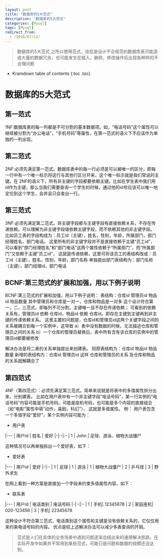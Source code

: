 ```yaml
---
layout: post
title: "数据库的5大范式"
description: "数据库的5大范式"
categories: [Mysql]
tags: [Mysql]
redirect_from:
  - /2016/07/12/
---
```


> 数据库的5大范式
> 之所以使用范式，往往是设计不合规范的数据库表可能造成大量的数据冗余，也可能发生在插入，删除，修改操作后出现各种样的不合理问题

* Kramdown table of contents
{:toc .toc}

# 数据库的5大范式

## 第一范式

1NF:数据库表的每一列都是不可分割的基本数据项。如，“电话号码”这个属性可以继续被分割为“办公电话”，“手机号码”等属性，在第一范式的语义下不应该作为单独的一列出现。

## 第二范式

2NF:必须先满足第一范式。数据库表中的每一行必须是可以被唯一的区分，即每一行中有一个唯一标示将这行与其他行区分开来，这个唯一标示就是我们常说的主键。在
2NF的语义下，所有非主键的字段都要依赖主键。比如在学生表中我们用id作为主键，那么当我们需要查询一个学生的时候，通过他的id号应该可以唯一地定位到这个学生，会并且只会查出一行。

## 第三范式

3NF:必须先满足第二范式。非主键字段都与主键字段有直接依赖关系，不存在传递依赖。可以理解为非主键字段值依赖主键字段，而不依赖其他的非主键字段。
比如员工表的字段构成为：员工id（主键），姓名，性别，年龄，所属部门，部门经理姓名，部门电话。
这里所有的非主键字段并不是直接依赖于主键“员工id”，可以看到“部门经理姓名”和“部门电话”这两个属性依赖于“所属部门”，而“所属部门”又依赖于主键“员工id”，
这就是传递依赖，这里可将该员工的表结构改成：员工id（主键），姓名，性别，年龄，部门名称
单独提出部门表结构为：部门名称（主键），部门经理id，部门电话

## BCNF:第三范式的扩展和加强，用以下例子说明

BCNF:第三范式的扩展和加强，用以下例子说明：
表结构：仓库id 管理员id 物品id 物品数量
其中管理员和仓库是一对一，仓库和物品是一对多
这个设计符合第一，二，三范式，即每列不可分割，主键唯一且不存在传递依赖；
可看到的依赖关系有，管理员id 依赖 仓库id，物品id 依赖 仓库id。即存在主键到主键再到非主键的传递依赖关系。
这里主要的问题是，仓库id和管理员id这两个关键字段之间的关系被耦合到每一个实例中，这导致
a）表中没有数据的时候，无法描述仓库和管理员之间的关系
b）一个仓库的管理员替换后，表中所有含有该仓库的实例中的管理员id都要被修改

解决办法是将二者的关系单独提出来创建表。
则原表结构为：仓库id 物品id 物品数量
新增的表结构为：仓库id  管理员id
这样 仓库和管理员的关系 及仓库和物品的关系就解耦合了
	
## 第四范式

4NF（第四范式）：必须先满足第三范式。简单来说就是将表中的多值属性拆分出来，分别建表。
比如在用户表中有一个非主键字段“电话号码”，某一行实例的“电话号码”内容可能是手机号码，可能是座机号码，也可能是多个内容的直接组合（如“电影”属性中填“动作，喜剧，科幻”）， 这就是多值属性。
例：
用户表包含一个多值字段“爱好”，某个实例内容可能为：
* 用户表

|---
| 用户id  | 姓名 | 爱好 
|-|:-|:-
| 1 | John | 足球、游泳、植物大战僵尸 


这种情况可以再单独拆出一个爱好表，如下：
* 爱好表
	
|---
| 用户id  | 爱好 
|-|:-
| 1 | 足球
| 1 | 游泳
| 1 | 植物大战僵尸 
| 2 | 乒乓球
| 3 | 野外求生



在网上看到一种方案是直接加一个字段来约束多值属性内容，如下：
* 联系表

|---
| 用户id  | 电话类别 | 电话号码 
|-|:-|:-
| 1 | 手机| 12345678
| 2 | 家庭座机| 020-123456
| 3 | 手机| 22345678 


这种设计不符合第三范式，电话类别这个属性和主键是没有依赖关系的，它仅仅用来约束电话号码的内容。  优点是较上述解决办法可以减少多表查询的开销。

>范式是人们在具体的业务场景中遇到问题逐渐总结出来的通用解决思路，在实际开发中如果并不常用到某些范式，可能只是问题和数据的规模还没达到。 
